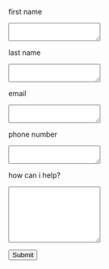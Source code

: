 <section class="form-container">
<form class="contact-form" name="contact" netlify>

<label>first name
<textarea rows="2"  message="message" ></textarea></label>

<label> last name
<textarea rows="2"  message="message" ></textarea></label>

<label>email
<textarea rows="2"  message="message" ></textarea></label>

<label>phone number
<textarea rows="2"  message="message" ></textarea></label>

<label>how can i help?
<textarea rows="7"  message="message" ></textarea></label>

<button type="submit" class="button">Submit</button>

</form>
</section>
